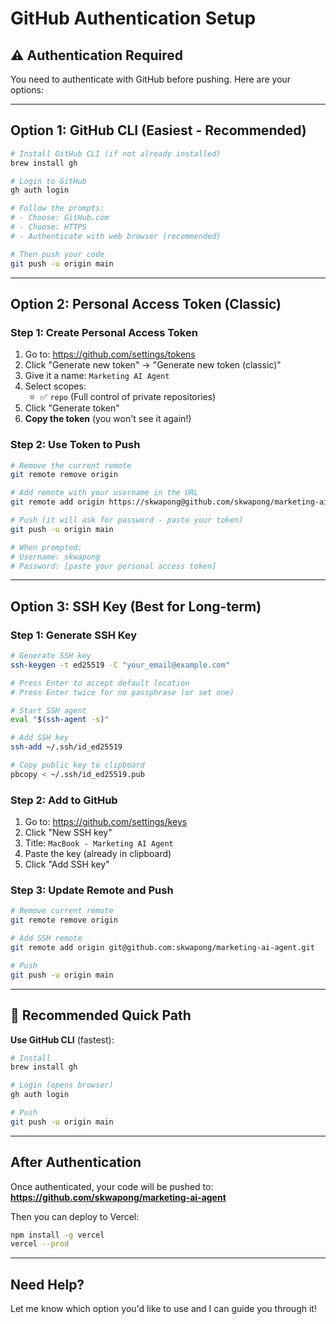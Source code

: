 # GitHub Authentication Setup

## ⚠️ Authentication Required

You need to authenticate with GitHub before pushing. Here are your options:

---

## Option 1: GitHub CLI (Easiest - Recommended)

```bash
# Install GitHub CLI (if not already installed)
brew install gh

# Login to GitHub
gh auth login

# Follow the prompts:
# - Choose: GitHub.com
# - Choose: HTTPS
# - Authenticate with web browser (recommended)

# Then push your code
git push -u origin main
```

---

## Option 2: Personal Access Token (Classic)

### Step 1: Create Personal Access Token

1. Go to: https://github.com/settings/tokens
2. Click "Generate new token" → "Generate new token (classic)"
3. Give it a name: `Marketing AI Agent`
4. Select scopes:
   - ✅ `repo` (Full control of private repositories)
5. Click "Generate token"
6. **Copy the token** (you won't see it again!)

### Step 2: Use Token to Push

```bash
# Remove the current remote
git remote remove origin

# Add remote with your username in the URL
git remote add origin https://skwapong@github.com/skwapong/marketing-ai-agent.git

# Push (it will ask for password - paste your token)
git push -u origin main

# When prompted:
# Username: skwapong
# Password: [paste your personal access token]
```

---

## Option 3: SSH Key (Best for Long-term)

### Step 1: Generate SSH Key

```bash
# Generate SSH key
ssh-keygen -t ed25519 -C "your_email@example.com"

# Press Enter to accept default location
# Press Enter twice for no passphrase (or set one)

# Start SSH agent
eval "$(ssh-agent -s)"

# Add SSH key
ssh-add ~/.ssh/id_ed25519

# Copy public key to clipboard
pbcopy < ~/.ssh/id_ed25519.pub
```

### Step 2: Add to GitHub

1. Go to: https://github.com/settings/keys
2. Click "New SSH key"
3. Title: `MacBook - Marketing AI Agent`
4. Paste the key (already in clipboard)
5. Click "Add SSH key"

### Step 3: Update Remote and Push

```bash
# Remove current remote
git remote remove origin

# Add SSH remote
git remote add origin git@github.com:skwapong/marketing-ai-agent.git

# Push
git push -u origin main
```

---

## 🎯 Recommended Quick Path

**Use GitHub CLI** (fastest):

```bash
# Install
brew install gh

# Login (opens browser)
gh auth login

# Push
git push -u origin main
```

---

## After Authentication

Once authenticated, your code will be pushed to:
**https://github.com/skwapong/marketing-ai-agent**

Then you can deploy to Vercel:
```bash
npm install -g vercel
vercel --prod
```

---

## Need Help?

Let me know which option you'd like to use and I can guide you through it!
